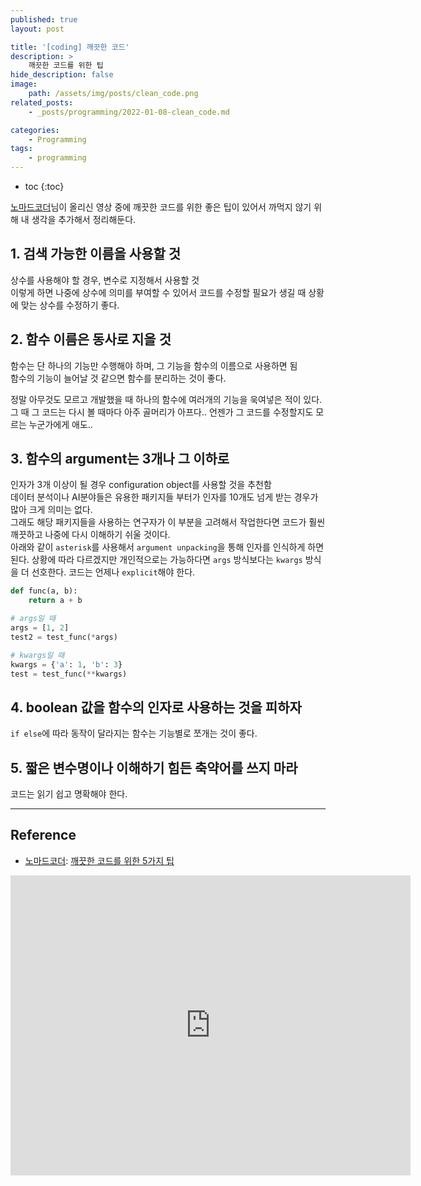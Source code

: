 ```yaml
---
published: true
layout: post

title: '[coding] 깨끗한 코드'
description: >
    깨끗한 코드를 위한 팁
hide_description: false
image:
    path: /assets/img/posts/clean_code.png
related_posts:
    - _posts/programming/2022-01-08-clean_code.md

categories:
    - Programming
tags:
    - programming
---
```

* toc
{:toc}

[노마드코더](https://www.youtube.com/c/%EB%85%B8%EB%A7%88%EB%93%9C%EC%BD%94%EB%8D%94NomadCoders)님이 올리신 영상 중에 깨끗한 코드를 위한 좋은 팁이 있어서 까먹지 않기 위해 내 생각을 추가해서 정리해둔다.  

## 1. 검색 가능한 이름을 사용할 것

상수를 사용해야 할 경우, 변수로 지정해서 사용할 것  
이렇게 하면 나중에 상수에 의미를 부여할 수 있어서 코드를 수정할 필요가 생길 때 상황에 맞는 상수를 수정하기 좋다.  

## 2. 함수 이름은 동사로 지을 것

함수는 단 하나의 기능만 수행해야 하며, 그 기능을 함수의 이름으로 사용하면 됨  
함수의 기능이 늘어날 것 같으면 함수를 분리하는 것이 좋다.  

정말 아무것도 모르고 개발했을 때 하나의 함수에 여러개의 기능을 욱여넣은 적이 있다.  
그 때 그 코드는 다시 볼 때마다 아주 골머리가 아프다.. 언젠가 그 코드를 수정할지도 모르는 누군가에게 애도..  

## 3. 함수의 argument는 3개나 그 이하로

인자가 3개 이상이 될 경우 configuration object를 사용할 것을 추천함  
데이터 분석이나 AI분야들은 유용한 패키지들 부터가 인자를 10개도 넘게 받는 경우가 많아 크게 의미는 없다.  
그래도 해당 패키지들을 사용하는 연구자가 이 부분을 고려해서 작업한다면 코드가 훨씬 깨끗하고 나중에 다시 이해하기 쉬울 것이다.  
아래와 같이 `asterisk`를 사용해서 `argument unpacking`을 통해 인자를 인식하게 하면 된다. 상황에 따라 다르겠지만 개인적으로는 가능하다면 `args` 방식보다는 `kwargs` 방식을 더 선호한다. 코드는 언제나 `explicit`해야 한다.

```python
def func(a, b):
    return a + b

# args일 때
args = [1, 2]
test2 = test_func(*args)

# kwargs일 때
kwargs = {'a': 1, 'b': 3}
test = test_func(**kwargs)
```

## 4. boolean 값을 함수의 인자로 사용하는 것을 피하자

`if else`에 따라 동작이 달라지는 함수는 기능별로 쪼개는 것이 좋다.  

## 5. 짧은 변수명이나 이해하기 힘든 축약어를 쓰지 마라

코드는 읽기 쉽고 명확해야 한다.  

---
## Reference
- [노마드코더](https://www.youtube.com/channel/UCUpJs89fSBXNolQGOYKn0YQ): [깨끗한 코드를 위한 5가지 팁](https://youtu.be/Jz8Sx1XYb04)  
<iframe width="640" height="480" src="https://www.youtube.com/embed/Jz8Sx1XYb04" title="YouTube video player" frameborder="0" allow="accelerometer; autoplay; clipboard-write; encrypted-media; gyroscope; picture-in-picture" allowfullscreen></iframe>